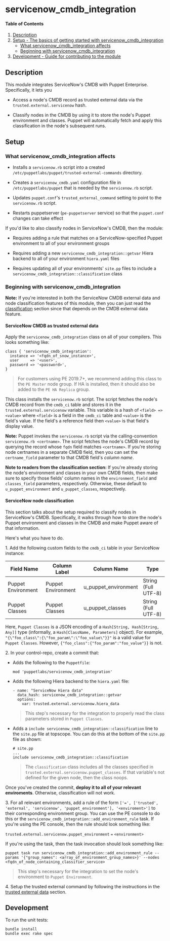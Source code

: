 # servicenow_cmdb_integration

#### Table of Contents

1. [Description](#description)
2. [Setup - The basics of getting started with servicenow_cmdb_integration](#setup)
    * [What servicenow_cmdb_integration affects](#what-servicenow_cmdb_integration-affects)
    * [Beginning with servicenow_cmdb_integration](#beginning-with-servicenow_cmdb_integration)
3. [Development - Guide for contributing to the module](#development)

## Description

This module integrates ServiceNow's CMDB with Puppet Enterprise. Specifically, it lets you

* Access a node's CMDB record as trusted external data via the `trusted.external.servicenow` hash.

* Classify nodes in the CMDB by using it to store the node's Puppet environment and classes. Puppet will automatically fetch and apply this classification in the node's subsequent runs.

## Setup

### What servicenow_cmdb_integration affects

* Installs a `servicenow.rb` script into a created `/etc/puppetlabs/puppet/trusted-external-commands` directory.

* Creates a `servicenow_cmdb.yaml` configuration file in `/etc/puppetlabs/puppet` that is needed by the `servicenow.rb` script.

* Updates `puppet.conf`'s `trusted_external_command` setting to point to the `servicenow.rb` script.

* Restarts puppetserver (`pe-puppetserver` service) so that the `puppet.conf` changes can take effect

If you'd like to also classify nodes in ServiceNow's CMDB, then the module:

* Requires adding a rule that matches on a ServiceNow-specified Puppet environment to all of your environment groups

* Requires adding a new `servicenow_cmdb_integration::getvar` Hiera backend to all of your environment `hiera.yaml` files

* Requires updating all of your environments' `site.pp` files to include a `servicenow_cmdb_integration::classification` class

### Beginning with servicenow_cmdb_integration

**Note:** If you're interested in both the ServiceNow CMDB external data and node classification features of this module, then you can just read the [classification](#ServiceNow-node-classification) section since that depends on the CMDB external data feature.

#### ServiceNow CMDB as trusted external data
Apply the `servicenow_cmdb_integration` class on all of your compilers. This looks something like:

```
class { 'servicenow_cmdb_integration':
  instance => '<fqdn_of_snow_instance>',
  user     => '<user>',
  password => '<password>',
}
```

> For customers using PE 2019.7+, we recommend adding this class to the `PE Master` node group. If HA is installed, then it should also be added to the `PE HA Replica` group.

This class installs the `servicenow.rb` script. The script fetches the node's CMDB record from the `cmdb_ci` table and stores it in the `trusted.external.servicenow` variable. This variable is a hash of `<field> => <value>` where `<field>` is a field in the `cmdb_ci` table and `<value>` is the field's value. If the field's a reference field then `<value>` is that field's display value.

**Note:** Puppet invokes the `servicenow.rb` script via the calling-convention `servicenow.rb <certname>`. The script fetches the node's CMDB record by querying the record whose `fqdn` field matches `<certname>`. If you're storing node certnames in a separate CMDB field, then you can set the `certname_field` parameter to that CMDB field's _column name_.

**Note to readers from the classification section:** If you're already storing the node's environment and classes in your own CMDB fields, then make sure to specify those fields' column names in the `environment_field` and `classes_field` parameters, respectively. Otherwise, these default to `u_puppet_environment` and `u_puppet_classes`, respectively.

#### ServiceNow node classification

This section talks about the setup required to classify nodes in ServiceNow's CMDB. Specifically, it walks through how to store the node's Puppet environment and classes in the CMDB and make Puppet aware of that information.

Here's what you have to do.

1\. Add the following custom fields to the `cmdb_ci` table in your ServiceNow instance:

<center>


| Field Name | Column Label | Column Name | Type |
| --- | --- | --- | --- |
| Puppet Environment | Puppet Environment | u\_puppet\_environment | String (Full UTF-8) |
| Puppet Classes | Puppet Classes | u\_puppet\_classes | String (Full UTF-8) |


</center>

Here, `Puppet Classes` is a JSON encoding of a `Hash[String, Hash[String, Any]]` type (informally, a `Hash[ClassName, Parameters]` object). For example, `"{\"foo_class\":{\"foo_param\":\"foo_value\"}}"` is a valid value for `Puppet Classes`. However, `{"foo_class":{"foo_param":"foo_value"}}` is not.

2\. In your control-repo, create a commit that:

* Adds the following to the `Puppetfile`:

	```
   mod 'puppetlabs/servicenow_cmdb_integration'
	```

* Adds the following Hiera backend to the `hiera.yaml` file:

	```
	- name: "ServiceNow Hiera data"
	  data_hash: servicenow_cmdb_integration::getvar
	  options:
	    var: trusted.external.servicenow.hiera_data
	```

	> This step's necessary for the integration to properly read the class parameters stored in `Puppet Classes`.

* Adds a `include servicenow_cmdb_integration::classification` line to the `site.pp` file at topscope. You can do this at the bottom of the `site.pp` file as shown:

	```
	# site.pp
	...
	include servicenow_cmdb_integration::classification
	```
	
	> The `classification` class includes all the classes specified in `trusted.external.servicenow.puppet_classes`. If that variable's not defined for the given node, then the class noops.

Once you've created the commit, **deploy it to all of your relevant enviroments**. Otherwise, classification will not work.

3\. For all relevant environments, add a rule of the form `['=', ['trusted', 'external', 'servicenow', 'puppet_environment'], '<enviroment>']` to their corresponding environment group. You can use the PE console to do this or the `servicenow_cmdb_integration::add_environment_rule` task. If you're using the PE console, then the rule should look something like:

`trusted.external.servicenow.puppet_environment` `=` `<environment>`

If you're using the task, then the task invocation should look something like:

```
puppet task run servicenow_cmdb_integration::add_environment_rule --params '{"group_names": <array_of_environment_group_names>}' --nodes <fqdn_of_node_containing_classifier_service>
```

> This step's necessary for the integration to set the node's environment to `Puppet Environment`.

4\. Setup the trusted external command by following the instructions in the [trusted external data](#ServiceNow-CMDB-as-trusted-external-data) section.


## Development

To run the unit tests:

```
bundle install
bundle exec rake spec
```

